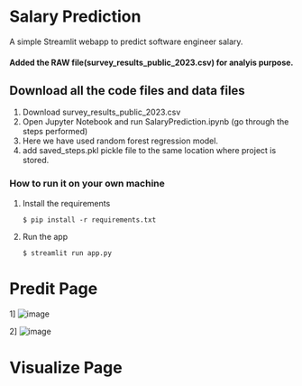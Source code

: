 # Salary Prediction

A simple Streamlit webapp to predict software engineer salary.

#### Added the RAW file(survey_results_public_2023.csv) for analyis purpose.

## Download all the code files and data files 
1. Download survey_results_public_2023.csv
2. Open Jupyter Notebook and run SalaryPrediction.ipynb (go through the steps performed)
3. Here we have used random forest regression model.
4. add saved_steps.pkl pickle file to the same location where project is stored.

### How to run it on your own machine

1. Install the requirements

   ```
   $ pip install -r requirements.txt
   ```

2. Run the app

   ```
   $ streamlit run app.py
   ```

# Predit Page
1] ![image](https://github.com/user-attachments/assets/ee06d734-2b6c-46b7-9c69-a4d131630117)

2] ![image](https://github.com/user-attachments/assets/99c2f4f9-6dc2-473c-ac17-0717513a0733)

# Visualize Page


